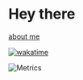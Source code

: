 # Hey there

[about me](https://akarpov.ru/about)

[![wakatime](https://wakatime.com/badge/user/88d1cbde-21c1-42c0-98a3-b3c83e808037.svg)](https://wakatime.com/@88d1cbde-21c1-42c0-98a3-b3c83e808037)

![Metrics](https://metrics.lecoq.io/Alexander-D-Karpov?template=classic&languages=1&base=header%2C%20activity%2C%20community%2C%20repositories%2C%20metadata&base.indepth=false&base.hireable=false&base.skip=false&languages=false&languages.limit=8&languages.threshold=0%25&languages.other=false&languages.colors=github&languages.sections=most-used&languages.indepth=false&languages.analysis.timeout=15&languages.analysis.timeout.repositories=7.5&languages.categories=markup%2C%20programming&languages.recent.categories=markup%2C%20programming&languages.recent.load=300&languages.recent.days=14&config.timezone=Europe%2FMoscow)
